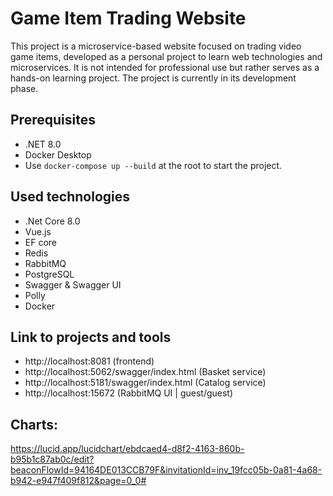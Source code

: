 # Game Item Trading Website
This project is a microservice-based website focused on trading video game items, developed as a personal project to learn web technologies and microservices. It is not intended for professional use but rather serves as a hands-on learning project. The project is currently in its development phase.

## Prerequisites
- .NET 8.0
- Docker Desktop
- Use `docker-compose up --build` at the root to start the project.

## Used technologies
- .Net Core 8.0
- Vue.js 
- EF core
- Redis
- RabbitMQ
- PostgreSQL
- Swagger & Swagger UI
- Polly
- Docker


## Link to projects and tools
- http://localhost:8081 (frontend)
- http://localhost:5062/swagger/index.html (Basket service)
- http://localhost:5181/swagger/index.html (Catalog service)
- http://localhost:15672 (RabbitMQ UI | guest/guest)
  
## Charts:
https://lucid.app/lucidchart/ebdcaed4-d8f2-4163-860b-b95b1c87ab0c/edit?beaconFlowId=94164DE013CCB79F&invitationId=inv_19fcc05b-0a81-4a68-b942-e947f409f812&page=0_0#

